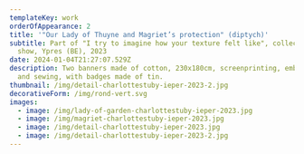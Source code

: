 ```yaml
---
templateKey: work
orderOfAppearance: 2
title: '"Our Lady of Thuyne and Magriet’s protection" (diptych)'
subtitle: Part of "I try to imagine how your texture felt like", collective
  show, Ypres (BE), 2023
date: 2024-01-04T21:27:07.529Z
description: Two banners made of cotton, 230x180cm, screenprinting, embroidery
  and sewing, with badges made of tin.
thumbnail: /img/detail-charlottestuby-ieper-2023-2.jpg
decorativeForm: /img/rond-vert.svg
images:
  - image: /img/lady-of-garden-charlottestuby-ieper-2023.jpg
  - image: /img/magriet-charlottestuby-ieper-2023.jpg
  - image: /img/detail-charlottestuby-ieper-2023.jpg
  - image: /img/detail-charlottestuby-ieper-2023-2.jpg
---
```

